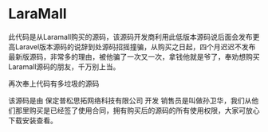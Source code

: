 # LaraMall
此代码是从Laramall购买的源码，该源码开发商利用此低版本源码说后面会发布更高Laravel版本源码的说辞到处源码招摇撞骗，从购买之日起，四个月迟迟不发布最新版源码，非常多的理由，被他骗了一次又一次，拿钱他就是爷了，奉劝想购买Laramall源码的朋友，千万别上当。

再次奉上代码有多垃圾的源码

该源码是由 保定普松思拓网络科技有限公司 开发 销售员是叫做孙卫华，我们从他们那里购买是已经签了使用合同，拥有购买后的源码的所有使用权限，大家可放心下载安装查看。